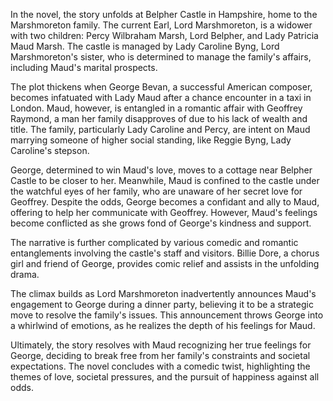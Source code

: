 In the novel, the story unfolds at Belpher Castle in Hampshire, home to the Marshmoreton family. The current Earl, Lord Marshmoreton, is a widower with two children: Percy Wilbraham Marsh, Lord Belpher, and Lady Patricia Maud Marsh. The castle is managed by Lady Caroline Byng, Lord Marshmoreton's sister, who is determined to manage the family's affairs, including Maud's marital prospects.

The plot thickens when George Bevan, a successful American composer, becomes infatuated with Lady Maud after a chance encounter in a taxi in London. Maud, however, is entangled in a romantic affair with Geoffrey Raymond, a man her family disapproves of due to his lack of wealth and title. The family, particularly Lady Caroline and Percy, are intent on Maud marrying someone of higher social standing, like Reggie Byng, Lady Caroline's stepson.

George, determined to win Maud's love, moves to a cottage near Belpher Castle to be closer to her. Meanwhile, Maud is confined to the castle under the watchful eyes of her family, who are unaware of her secret love for Geoffrey. Despite the odds, George becomes a confidant and ally to Maud, offering to help her communicate with Geoffrey. However, Maud's feelings become conflicted as she grows fond of George's kindness and support.

The narrative is further complicated by various comedic and romantic entanglements involving the castle's staff and visitors. Billie Dore, a chorus girl and friend of George, provides comic relief and assists in the unfolding drama.

The climax builds as Lord Marshmoreton inadvertently announces Maud's engagement to George during a dinner party, believing it to be a strategic move to resolve the family's issues. This announcement throws George into a whirlwind of emotions, as he realizes the depth of his feelings for Maud.

Ultimately, the story resolves with Maud recognizing her true feelings for George, deciding to break free from her family's constraints and societal expectations. The novel concludes with a comedic twist, highlighting the themes of love, societal pressures, and the pursuit of happiness against all odds.